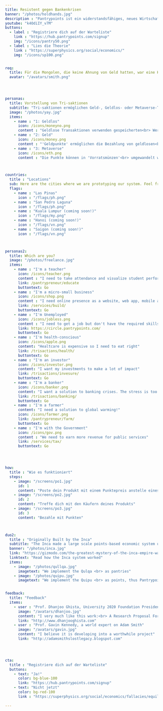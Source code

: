 ```yaml
---
title: Resistent gegen Bankenkrisen
banner: "/photos/holdhands.jpg"
description : "Pantrypoints ist ein widerstandsfähiges, neues Wirtschaftssystem, das bilateral Punkte durch Treffen verwendet, um Inflation zu stoppen und Vollbeschäftigung unabhängig von den wirtschaftlichen Bedingungen zu ermöglichen"
youtube: "k4OdiIY_v7M"
buttons:
  - label : "Registriere dich auf der Warteliste"
    link : "https://hub.pantrypoints.com/signup"
    img: "/icons/pantry50.png"
  - label : "Lies die Theorie"
    link : "https://superphysics.org/social/economics/"
    img: "/icons/sp100.png"  


req:
  title: Für die Mongolen, die keine Ahnung von Geld hatten, war eine Kuh das Maß für Wert. Reichtum wurde von ihnen in der Anzahl der Kühe gemessen, genauso wie für die Spanier Reichtum in der Menge von Gold und Silber gemessen wurde. Die Vorstellung der Mongolen ist korrekter. (Adam Smith)
  avatar: "/avatars/smith.png"




personas:
  title: Vorstellung von Tri-saktionen
  subtitle: "Tri-saktionen ermöglichen Geld-, Geldlos- oder Metaverse-Transaktionen, um die Wirtschaft unter allen sozialen Bedingungen laufen zu lassen und echte wirtschaftliche Freiheit zu ermöglichen"
  image: "/photos/yay.jpg"
  items:
    - name : "1: Geldlos"
      icon: /icons/moneyno.png
      content : "Geldlose Transaktionen verwenden gespeicherten<br> Werttausch, der in Punkten gemessen wird<br> und an Getreide gebunden ist.<br> Dies implementiert die getreidebasierte Bewertung,<br> die in 'Der Wohlstand der Nationen'<br> von Adam Smith erwähnt wird"
    - name : "2: Geld"
      icon: /icons/money.png
      content : "'Geldpunkte' ermöglichen die Bezahlung von geldlosen<br> Transaktionen über Bargeld oder bargeldlose Banking-Apps<br> der Fiat-Wirtschaft" 
    - name : "3: Metaverse"
      icon: /icons/eth.png    
      content : "Die Punkte können in 'Vorratsmünzen'<br> umgewandelt werden, um regulierte Transaktionen<br> vom Metaverse über Ethereum zu ermöglichen.<br> Dies ist nützlich für grenzüberschreitende Transaktionen<br> und unser vorgeschlagenes 'Krypto-Easing'<br> (unsere Alternative zur quantitativen Lockerung)"



countries:
  title : "Locations"
  sub: Here are the cities where we are prototyping our system. Feel free to add your city by registering in the waitlist. 
  flags:
    - name : "Las Pinas"
      icon : "/flags/ph.png"
    - name : "San Pedro Laguna"
      icon : "/flags/ph.png"
    - name : "Kuala Lumpur (coming soon!)"
      icon : "/flags/my.png"
    - name : "Hanoi (coming soon!)"
      icon : "/flags/vn.png"
    - name : "Saigon (coming soon!)"
      icon : "/flags/vn.png"      



personas2: 
  title: Which are you?
  image: "/photos/freelance.jpg"
  items:
    - name : "I'm a teacher"
      icon: /icons/teacher.png
      content : "I need to take attendance and visualize student performance"
      link: /pantrypreneur/educate
      buttontext: Go
    - name : "I'm a micro-small business"
      icon: /icons/shop.png    
      content : "I need online presence as a website, web app, mobile app, or social media"
      link: /services/build/
      buttontext: Go
    - name : "I'm Unemployed"
      icon: /icons/jobless.png
      content : "I need to get a job but don't have the required skills"      
      link: https://circle.pantrypoints.com/
      buttontext: Go      
    - name : "I'm health-conscious"
      icon: /icons/apple.png
      content: "Healtcare is expensive so I need to eat right"
      link: /trisactions/health/
      buttontext: Go
    - name : "I'm an investor"
      icon: /icons/investor.png
      content: "I want my investments to make a lot of impact"
      link: /trisactions/invesure/
      buttontext: Go
    - name : "I'm a banker"
      icon: /icons/banker.png
      content: "I want a solution to banking crises. The stress is too much."
      link: /trisactions/banking/
      buttontext: Go      
    - name : "I'm a farmer"
      content: "I need a solution to global warming!"    
      icon: /icons/farmer.png
      link: /pantrypreneur/farm/
      buttontext: Go
    - name : "I'm with the Government"
      icon: /icons/gov.png
      content : "We need to earn more revenue for public services"
      link: /services/tax/
      buttontext: Go




how:
  title : "Wie es funktioniert"
  steps:
    - image: "/screens/po1.jpg"
      id: 1
      content: "Poste dein Produkt mit einem Punktepreis anstelle eines Geldpreises"
    - image: "/screens/po2.jpg"
      id: 2
      content: "Treffe dich mit den Käufern deines Produkts"
    - image: "/screens/po3.jpg"
      id: 3
      content: "Bezahle mit Punkten"



duo2:
  title : "Originally Built by the Inca"
  subtitle: "The Inca made a large scale points-based economic system using strings for points. The Spanish destroyed it and replaced it with the current crisis-prone money-based system."
  banner: "/photos/inca.jpg"
  link: "https://gizmodo.com/the-greatest-mystery-of-the-inca-empire-was-its-strange-5872764"
  linktext: "Read how the Inca system worked"  
  items:
    - image: "/photos/qullqa.jpg"
      imagetext: "We implement the Qulqa <br> as pantries"
    - image: "/photos/quipu.jpg"
      imagetext: "We implement the Quipu <br> as points, thus Pantrypoints"


feedback:
  title: "Feedback"
  items:
    - user : "Prof. Dhanjoo Ghista, University 2020 Foundation President"
      image: "/avatars/dhanjoo.jpg"
      content: "I very much like this work:<br> A Research Proposal For The Formalization Of<br> The Science Of Supereconomics And<br> The Establishment Of A Point-Based Economic System"
      link: "http://www.dhanjooghista.com"
    - user : "Prof. Gavin Kennedy, a world expert on Adam Smith"
      image: "/avatars/gavin.jpg"
      content: "I believe it is developing into a worthwhile project" 
      link: "http://adamsmithslostlegacy.blogspot.com"




cta:
  title : "Registriere dich auf der Warteliste"
  buttons:
    - text: "Ja!"
      color: bg-blue-100
      link: "https://hub.pantrypoints.com/signup"
    - text: "Nicht jetzt"
      color: bg-red-100    
      link : "https://superphysics.org/social/economics/fallacies/equilibrium-fallacy"
      
---
```

